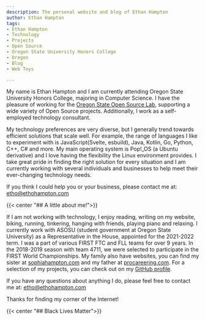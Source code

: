 ```yaml
---
description: The personal website and blog of Ethan Hampton
author: Ethan Hampton
tags:
- Ethan Hampton
- Technology
- Projects
- Open Source
- Oregon State University Honors College
- Oregon
- Blog
- Web Toys

---
```

<!--{{< image src="headshot.jpg" title="Ethan Hampton" style="width:10em;" center="true" width="160">}}-->

My name is Ethan Hampton and I am currently attending Oregon State University Honors College, majoring in Computer Science. I have the pleasure of working for the [Oregon State Open Source Lab](https://osuosl.org), supporting a wide variety of Open Source projects. Additionally, I work as a self-employed technology consultant.

My technology preferences are very diverse, but I generally trend towards efficient solutions that scale well. For example, the range of languages I like to experiment with is JavaScript(Svelte, esbuild), Java, Kotlin, Go, Python, C++, C# and more. My main operating system is Pop!_OS (a Ubuntu derivative) and I love having the flexibility the Linux environment provides. I take great pride in finding the right solution for every situation and I am currently working with several individuals and businesses to help meet their ever-changing technology needs.

If you think I could help you or your business, please contact me at: etho@ethohampton.com

{{< center "## A little about me!">}}

If I am not working with technology, I enjoy reading, writing on my website, biking, running, tinkering, hanging with friends, playing piano and relaxing. I currently work with ASOSU (student government at Oregon State University) as a Representative in the House, appointed for the 2021-2022 term. I was a part of various FIRST FTC and FLL teams for over 9 years. In the 2018-2019 season with team 4711, we were selected to participate in the FIRST World Championships. My family also have websites, you can find my sister at [sophiahampton.com](https://sophiahampton.com) and my father at [procareering.com](http://www.procareering.com/). For a selection of my projects, you can check out on my [GitHub profile](https://github.com/EMH333).

If you have any questions about anything I do, please feel free to contact me at: etho@ethohampton.com

Thanks for finding my corner of the Internet!

{{< center "## Black Lives Matter">}}
